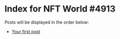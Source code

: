 # Index for NFT World #4913
Posts will be displayed in the order below:

- [Your first post](./001-first.md)

